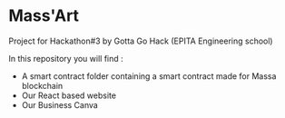 # Mass'Art
Project for Hackathon#3 by Gotta Go Hack (EPITA Engineering school)

In this repository you will find :
- A smart contract folder containing a smart contract made for Massa blockchain
- Our React based website
- Our Business Canva
